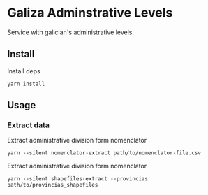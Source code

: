# Galiza Adminstrative Levels

Service with galician's administrative levels.

## Install

Install deps

```shell
yarn install
```

## Usage

### Extract data

Extract administrative division form nomenclator

```shell
yarn --silent nomenclator-extract path/to/nomenclator-file.csv
```

Extract administrative division form nomenclator

```shell
yarn --silent shapefiles-extract --provincias path/to/provincias_shapefiles
```
